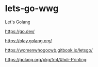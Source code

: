 # lets-go-wwg
Let's Golang

https://go.dev/

https://play.golang.org/

https://womenwhogocwb.gitbook.io/letsgo/

https://golang.org/pkg/fmt/#hdr-Printing
